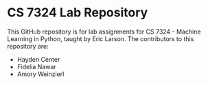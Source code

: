 # CS 7324 Lab Repository

This GitHub repository is for lab assignments for CS 7324 - Machine Learning in Python, taught by Eric Larson.
The contributors to this repository are:
* Hayden Center
* Fidelia Nawar
* Amory Weinzierl
